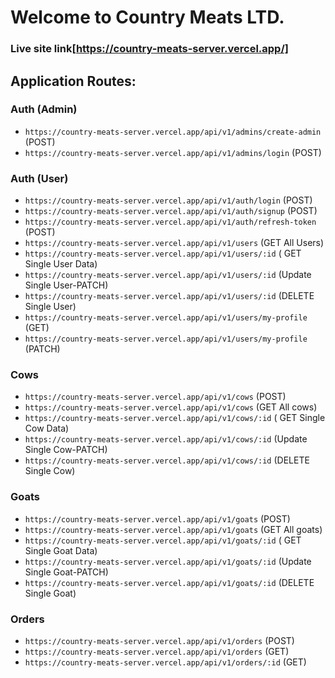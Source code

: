 # Welcome to Country Meats LTD.

### Live site link[https://country-meats-server.vercel.app/]

## Application Routes:

### Auth (Admin)

- `https://country-meats-server.vercel.app/api/v1/admins/create-admin` (POST)
- `https://country-meats-server.vercel.app/api/v1/admins/login` (POST)

### Auth (User)

- `https://country-meats-server.vercel.app/api/v1/auth/login` (POST)
- `https://country-meats-server.vercel.app/api/v1/auth/signup` (POST)
- `https://country-meats-server.vercel.app/api/v1/auth/refresh-token` (POST)
- `https://country-meats-server.vercel.app/api/v1/users` (GET All Users)
- `https://country-meats-server.vercel.app/api/v1/users/:id` ( GET Single User Data)
- `https://country-meats-server.vercel.app/api/v1/users/:id` (Update Single User-PATCH)
- `https://country-meats-server.vercel.app/api/v1/users/:id` (DELETE Single User)
- `https://country-meats-server.vercel.app/api/v1/users/my-profile` (GET)
- `https://country-meats-server.vercel.app/api/v1/users/my-profile` (PATCH)

### Cows

- `https://country-meats-server.vercel.app/api/v1/cows` (POST)
- `https://country-meats-server.vercel.app/api/v1/cows` (GET All cows)
- `https://country-meats-server.vercel.app/api/v1/cows/:id` ( GET Single Cow Data)
- `https://country-meats-server.vercel.app/api/v1/cows/:id` (Update Single Cow-PATCH)
- `https://country-meats-server.vercel.app/api/v1/cows/:id` (DELETE Single Cow)

### Goats

- `https://country-meats-server.vercel.app/api/v1/goats` (POST)
- `https://country-meats-server.vercel.app/api/v1/goats` (GET All goats)
- `https://country-meats-server.vercel.app/api/v1/goats/:id` ( GET Single Goat Data)
- `https://country-meats-server.vercel.app/api/v1/goats/:id` (Update Single Goat-PATCH)
- `https://country-meats-server.vercel.app/api/v1/goats/:id` (DELETE Single Goat)

### Orders

- `https://country-meats-server.vercel.app/api/v1/orders` (POST)
- `https://country-meats-server.vercel.app/api/v1/orders` (GET)
- `https://country-meats-server.vercel.app/api/v1/orders/:id` (GET)